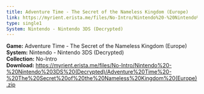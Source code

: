 ```yaml
---
title: Adventure Time - The Secret of the Nameless Kingdom (Europe)
link: https://myrient.erista.me/files/No-Intro/Nintendo%20-%20Nintendo%203DS%20(Decrypted)/Adventure%20Time%20-%20The%20Secret%20of%20the%20Nameless%20Kingdom%20(Europe).zip
type: single1
System: Nintendo - Nintendo 3DS (Decrypted)
---
```

<b>Game:</b> Adventure Time - The Secret of the Nameless Kingdom (Europe)<br>
<b>System:</b> Nintendo - Nintendo 3DS (Decrypted)<br>
<b>Collection:</b> No-Intro<br>
<b>Download:</b> https://myrient.erista.me/files/No-Intro/Nintendo%20-%20Nintendo%203DS%20(Decrypted)/Adventure%20Time%20-%20The%20Secret%20of%20the%20Nameless%20Kingdom%20(Europe).zip